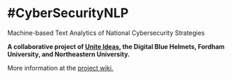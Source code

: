 # #CyberSecurityNLP
Machine-based Text Analytics of National Cybersecurity Strategies

**A collaborative project of [Unite Ideas](https://ideas.unite.un.org), the Digital Blue Helmets, Fordham University, and Northeastern University.** 

More information at the [project wiki.](https://github.com/UniteIdeas/CyberSecurityNLP/wiki)
